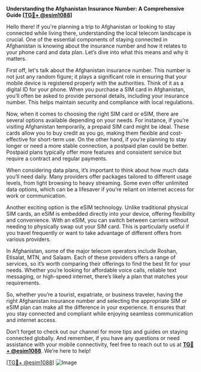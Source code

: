 **Understanding the Afghanistan Insurance Number: A Comprehensive Guide [[TG💪+ @esim1088](https://t.me/s/esim1088)]**

Hello there! If you're planning a trip to Afghanistan or looking to stay connected while living there, understanding the local telecom landscape is crucial. One of the essential components of staying connected in Afghanistan is knowing about the insurance number and how it relates to your phone card and data plan. Let’s dive into what this means and why it matters.

First off, let's talk about the Afghanistan insurance number. This number is not just any random figure; it plays a significant role in ensuring that your mobile device is registered properly with the authorities. Think of it as a digital ID for your phone. When you purchase a SIM card in Afghanistan, you’ll often be asked to provide personal details, including your insurance number. This helps maintain security and compliance with local regulations.

Now, when it comes to choosing the right SIM card or eSIM, there are several options available depending on your needs. For instance, if you’re visiting Afghanistan temporarily, a prepaid SIM card might be ideal. These cards allow you to buy credit as you go, making them flexible and cost-effective for short-term use. On the other hand, if you’re planning to stay longer or need a more stable connection, a postpaid plan could be better. Postpaid plans typically offer more features and consistent service but require a contract and regular payments.

When considering data plans, it’s important to think about how much data you’ll need daily. Many providers offer packages tailored to different usage levels, from light browsing to heavy streaming. Some even offer unlimited data options, which can be a lifesaver if you’re reliant on internet access for work or communication.

Another exciting option is the eSIM technology. Unlike traditional physical SIM cards, an eSIM is embedded directly into your device, offering flexibility and convenience. With an eSIM, you can switch between carriers without needing to physically swap out your SIM card. This is particularly useful if you travel frequently or want to take advantage of different offers from various providers.

In Afghanistan, some of the major telecom operators include Roshan, Etisalat, MTN, and Salaam. Each of these providers offers a range of services, so it’s worth comparing their offerings to find the best fit for your needs. Whether you’re looking for affordable voice calls, reliable text messaging, or high-speed internet, there’s likely a plan that matches your requirements.

So, whether you’re a tourist, expatriate, or business traveler, having the right Afghanistan insurance number and selecting the appropriate SIM or eSIM plan can make all the difference in your experience. It ensures that you stay connected and compliant while enjoying seamless communication and internet access.

Don’t forget to check out our channel for more tips and guides on staying connected globally. And remember, if you have any questions or need assistance with your mobile connectivity, feel free to reach out to us at **[TG💪+ @esim1088](https://t.me/s/esim1088)**. We’re here to help!

[[TG💪+ @esim1088](https://t.me/s/esim1088)] ![Image](https://i.postimg.cc/Y0z9fWf4/image.png)